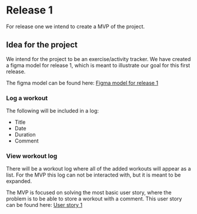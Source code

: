 # Release 1

For release one we intend to create a MVP of the project.

## Idea for the project

We intend for the project to be an exercise/activity tracker. We have created a figma model for release 1, which is meant to illustrate our goal for this first release. 

The figma model can be found here: 
[Figma model for release 1](/release-docs/release1/Figma_ui_model_release1.pdf)


### Log a workout
The following will be included in a log:

- Title
- Date
- Duration
- Comment

### View workout log
There will be a workout log where all of the added workouts will appear as a list. For the MVP this log can not be interacted with, but it is meant to be expanded. 

The MVP is focused on solving the most basic user story, where the problem is to be able to store a workout with a comment. 
This user story can be found here:
[User story 1](/design-documentation/user-story-scenarios/Scenario-us1.png)




